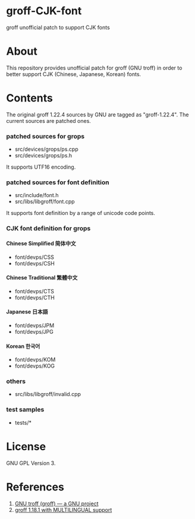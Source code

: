groff-CJK-font
==============

groff unofficial patch to support CJK fonts

# About

This repository provides unofficial patch for groff (GNU troff)
in order to better support CJK (Chinese, Japanese, Korean) fonts.


# Contents

The original groff 1.22.4 sources by GNU are tagged as "groff-1.22.4".
The current sources are patched ones.

### patched sources for grops
- src/devices/grops/ps.cpp
- src/devices/grops/ps.h

It supports UTF16 encoding.

### patched sources for font definition
- src/include/font.h
- src/libs/libgroff/font.cpp

It supports font definition by a range of unicode code points.

### CJK font definition for grops

#### Chinese Simplified  简体中文
- font/devps/CSS
- font/devps/CSH

#### Chinese Traditional  繁體中文
- font/devps/CTS
- font/devps/CTH

#### Japanese  日本語
- font/devps/JPM
- font/devps/JPG

#### Korean  한국어
- font/devps/KOM
- font/devps/KOG

### others
- src/libs/libgroff/invalid.cpp

### test samples
- tests/*


# License

GNU GPL Version 3.


# References

1. [GNU troff (groff) — a GNU project](https://www.gnu.org/software/groff/)
2. [groff 1.18.1 with MULTILINGUAL support](https://answers.launchpad.net/ubuntu/+source/groff/1.18.1.1-12)

